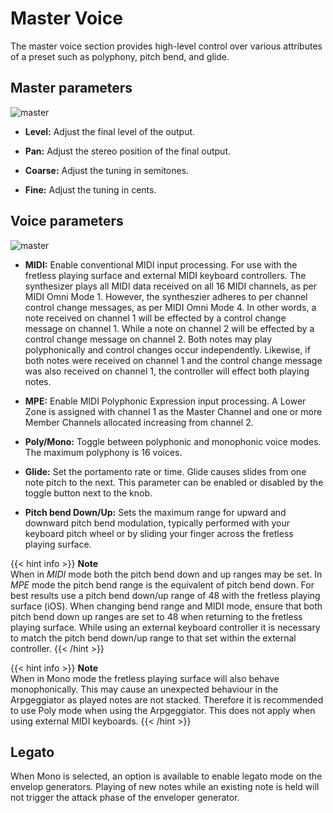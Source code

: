 # Master Voice

The master voice section provides high-level control over various attributes of a preset such as polyphony, pitch bend, and glide.

## Master parameters

![master](/images/master.png)

* **Level:** Adjust the final level of the output.

* **Pan:** Adjust the stereo position of the final output.

* **Coarse:** Adjust the tuning in semitones.

* **Fine:** Adjust the tuning in cents.

## Voice parameters

![master](/images/voice.png)

* **MIDI:** Enable conventional MIDI input processing. For use with the fretless playing surface and external MIDI keyboard controllers. The synthesizer plays all MIDI data received on all 16 MIDI channels, as per MIDI Omni Mode 1. However, the syntheszier adheres to per channel control change messages, as per MIDI Omni Mode 4. In other words, a note received on channel 1 will be effected by a control change message on channel 1. While a note on channel 2 will be effected by a control change message on channel 2. Both notes may play polyphonically  and control changes occur independently. Likewise, if both notes were received on channel 1 and the control change message was also received on channel 1, the controller will effect both playing notes.

* **MPE:** Enable MIDI Polyphonic Expression input processing. A Lower Zone is assigned with channel 1 as the Master Channel and one or more Member Channels allocated increasing from channel 2.

* **Poly/Mono:** Toggle between polyphonic and monophonic voice modes. The maximum polyphony is 16 voices.

* **Glide:** Set the portamento rate or time. Glide causes slides from one note pitch to the next. This parameter can be enabled or disabled by the toggle button next to the knob.  

* **Pitch bend Down/Up:** Sets the maximum range for upward and downward pitch bend modulation, typically performed with your keyboard pitch wheel or by sliding your finger across the fretless playing surface.

{{< hint info >}}
**Note**  
When in *MIDI* mode both the pitch bend down and up ranges may be set. In *MPE* mode the pitch bend range is the equivalent of pitch bend down. For best results use a pitch bend down/up range of 48 with the fretless playing surface (iOS). When changing bend range and MIDI mode, ensure that both pitch bend down up ranges are set to 48 when returning to the fretless playing surface. While using an external keyboard controller it is necessary to match the pitch bend down/up range to that set within the external controller.
{{< /hint >}}

{{< hint info >}}
**Note**  
When in Mono mode the fretless playing surface will also behave monophonically. This may cause an unexpected behaviour in the Arpgeggiator as played notes are not stacked. Therefore it is recommended to use Poly mode
when using the Arpgeggiator. This does not apply when using external MIDI keyboards.
{{< /hint >}}

## Legato

When Mono is selected, an option is available to enable legato mode on the envelop generators. Playing of new notes while an existing note is held will not trigger the attack phase of the enveloper generator.
